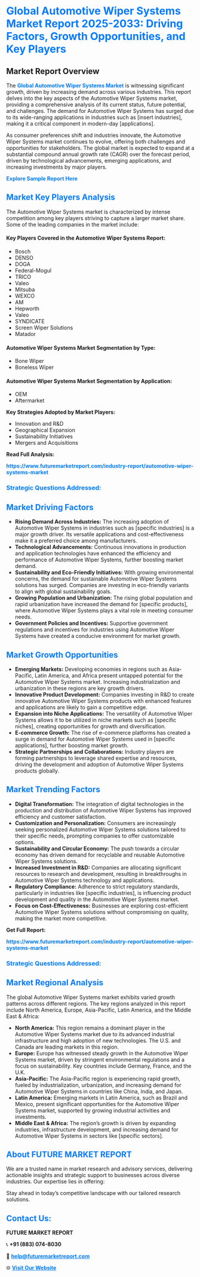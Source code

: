 <h1 style="color: #007BFF;">Global Automotive Wiper Systems Market Report 2025-2033: Driving Factors, Growth Opportunities, and Key Players</h1>

<section id="overview">
<h2>Market Report Overview</h2>
<p>The <a href="https://www.futuremarketreport.com/industry-report/automotive-wiper-systems-market" style="color: #007BFF; text-decoration: none;"><strong>Global Automotive Wiper Systems Market</strong></a> is witnessing significant growth, driven by increasing demand across various industries. This report delves into the key aspects of the Automotive Wiper Systems market, providing a comprehensive analysis of its current status, future potential, and challenges. The demand for Automotive Wiper Systems has surged due to its wide-ranging applications in industries such as [insert industries], making it a critical component in modern-day [applications].</p>
<p>As consumer preferences shift and industries innovate, the Automotive Wiper Systems market continues to evolve, offering both challenges and opportunities for stakeholders. The global market is expected to expand at a substantial compound annual growth rate (CAGR) over the forecast period, driven by technological advancements, emerging applications, and increasing investments by major players.</p>
</section>

<section id="overview">
<p><a href="https://www.futuremarketreport.com/request-sample/reportId=89198" style="color: #007BFF; text-decoration: none;"><strong>Explore Sample Report Here</strong></a></p>
</section>

<section id="key-players">
<h2 style="color: #007BFF;">Market Key Players Analysis</h2>
<p>The Automotive Wiper Systems market is characterized by intense competition among key players striving to capture a larger market share. Some of the leading companies in the market include:</p>
<h4>Key Players Covered in the Automotive Wiper Systems Report:</h4>
<ul><li>Bosch</li><li>DENSO</li><li>DOGA</li><li>Federal-Mogul</li><li>TRICO</li><li>Valeo</li><li>Mitsuba</li><li>WEXCO</li><li>AM</li><li>Hepworth</li><li>Valeo</li><li>SYNDICATE</li><li>Screen Wiper Solutions</li><li>Matador</li></ul>
<h4>Automotive Wiper Systems Market Segmentation by Type:</h4>
<ul><li>Bone Wiper</li><li>Boneless Wiper</li></ul>

<h4>Automotive Wiper Systems Market Segmentation by Application:</h4>
<ul><li>OEM</li><li>Aftermarket</li></ul>
<p><strong>Key Strategies Adopted by Market Players:</strong></p>
<ul>
<li>Innovation and R&D</li>
<li>Geographical Expansion</li>
<li>Sustainability Initiatives</li>
<li>Mergers and Acquisitions</li>
</ul>
</section>

<section>
<p><strong>Read Full Analysis: </strong></p><a href="https://www.futuremarketreport.com/industry-report/automotive-wiper-systems-market" style="color: #007BFF; text-decoration: none;"><strong>https://www.futuremarketreport.com/industry-report/automotive-wiper-systems-market</strong></a>
<h3 style="color: #007BFF;">Strategic Questions Addressed:</h3>
</section>

<section id="driving-factors">
<h2 style="color: #007BFF;">Market Driving Factors</h2>
<ul>
<li><strong>Rising Demand Across Industries:</strong> The increasing adoption of Automotive Wiper Systems in industries such as [specific industries] is a major growth driver. Its versatile applications and cost-effectiveness make it a preferred choice among manufacturers.</li>
<li><strong>Technological Advancements:</strong> Continuous innovations in production and application technologies have enhanced the efficiency and performance of Automotive Wiper Systems, further boosting market demand.</li>
<li><strong>Sustainability and Eco-Friendly Initiatives:</strong> With growing environmental concerns, the demand for sustainable Automotive Wiper Systems solutions has surged. Companies are investing in eco-friendly variants to align with global sustainability goals.</li>
<li><strong>Growing Population and Urbanization:</strong> The rising global population and rapid urbanization have increased the demand for [specific products], where Automotive Wiper Systems plays a vital role in meeting consumer needs.</li>
<li><strong>Government Policies and Incentives:</strong> Supportive government regulations and incentives for industries using Automotive Wiper Systems have created a conducive environment for market growth.</li>
</ul>
</section>

<section id="growth-opportunities">
<h2 style="color: #007BFF;">Market Growth Opportunities</h2>
<ul>
<li><strong>Emerging Markets:</strong> Developing economies in regions such as Asia-Pacific, Latin America, and Africa present untapped potential for the Automotive Wiper Systems market. Increasing industrialization and urbanization in these regions are key growth drivers.</li>
<li><strong>Innovative Product Development:</strong> Companies investing in R&D to create innovative Automotive Wiper Systems products with enhanced features and applications are likely to gain a competitive edge.</li>
<li><strong>Expansion into Niche Applications:</strong> The versatility of Automotive Wiper Systems allows it to be utilized in niche markets such as [specific niches], creating opportunities for growth and diversification.</li>
<li><strong>E-commerce Growth:</strong> The rise of e-commerce platforms has created a surge in demand for Automotive Wiper Systems used in [specific applications], further boosting market growth.</li>
<li><strong>Strategic Partnerships and Collaborations:</strong> Industry players are forming partnerships to leverage shared expertise and resources, driving the development and adoption of Automotive Wiper Systems products globally.</li>
</ul>
</section>

<section id="trending-factors">
<h2 style="color: #007BFF;">Market Trending Factors</h2>
<ul>
<li><strong>Digital Transformation:</strong> The integration of digital technologies in the production and distribution of Automotive Wiper Systems has improved efficiency and customer satisfaction.</li>
<li><strong>Customization and Personalization:</strong> Consumers are increasingly seeking personalized Automotive Wiper Systems solutions tailored to their specific needs, prompting companies to offer customizable options.</li>
<li><strong>Sustainability and Circular Economy:</strong> The push towards a circular economy has driven demand for recyclable and reusable Automotive Wiper Systems solutions.</li>
<li><strong>Increased Investment in R&D:</strong> Companies are allocating significant resources to research and development, resulting in breakthroughs in Automotive Wiper Systems technology and applications.</li>
<li><strong>Regulatory Compliance:</strong> Adherence to strict regulatory standards, particularly in industries like [specific industries], is influencing product development and quality in the Automotive Wiper Systems market.</li>
<li><strong>Focus on Cost-Effectiveness:</strong> Businesses are exploring cost-efficient Automotive Wiper Systems solutions without compromising on quality, making the market more competitive.</li>
</ul>
</section>

<section>
<p><strong>Get Full Report: </strong></p><a href="https://www.futuremarketreport.com/industry-report/automotive-wiper-systems-market" style="color: #007BFF; text-decoration: none;"><strong>https://www.futuremarketreport.com/industry-report/automotive-wiper-systems-market</strong></a>
<h3 style="color: #007BFF;">Strategic Questions Addressed:</h3>
</section>


<section id="regional-analysis">
<h2 style="color: #007BFF;">Market Regional Analysis</h2>
<p>The global Automotive Wiper Systems market exhibits varied growth patterns across different regions. The key regions analyzed in this report include North America, Europe, Asia-Pacific, Latin America, and the Middle East & Africa:</p>
<ul>
<li><strong>North America:</strong> This region remains a dominant player in the Automotive Wiper Systems market due to its advanced industrial infrastructure and high adoption of new technologies. The U.S. and Canada are leading markets in this region.</li>
<li><strong>Europe:</strong> Europe has witnessed steady growth in the Automotive Wiper Systems market, driven by stringent environmental regulations and a focus on sustainability. Key countries include Germany, France, and the U.K.</li>
<li><strong>Asia-Pacific:</strong> The Asia-Pacific region is experiencing rapid growth, fueled by industrialization, urbanization, and increasing demand for Automotive Wiper Systems in countries like China, India, and Japan.</li>
<li><strong>Latin America:</strong> Emerging markets in Latin America, such as Brazil and Mexico, present significant opportunities for the Automotive Wiper Systems market, supported by growing industrial activities and investments.</li>
<li><strong>Middle East & Africa:</strong> The region’s growth is driven by expanding industries, infrastructure development, and increasing demand for Automotive Wiper Systems in sectors like [specific sectors].</li>
</ul>
</section>

<footer>
<h2 style="color: #007BFF;">About FUTURE MARKET REPORT</h2>
<p>We are a trusted name in market research and advisory services, delivering actionable insights and strategic support to businesses across diverse industries. Our expertise lies in offering:</p>

<p>Stay ahead in today’s competitive landscape with our tailored research solutions.</p>

<h2 style="color: #007BFF;">Contact Us:</h2>
<p><strong>FUTURE MARKET REPORT</strong></p>
<p>📞 <strong>+91 (883) 074-8030</strong></p>
<p>📧 <strong><a href="mailto:help@futuremarketreport.com" style="color: #007BFF;">help@futuremarketreport.com</a></strong></p>
<p>🌐 <strong><a href="https://www.futuremarketreport.com/" style="color: #007BFF;">Visit Our Website</a></strong></p>
</footer>